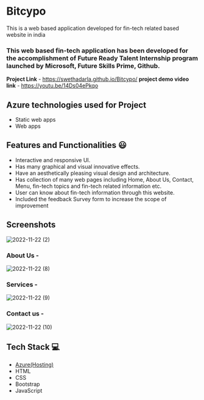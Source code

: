# Bitcypo
This is a web based application developed for fin-tech related based website in india

### This web based fin-tech application has been developed for the accomplishment of Future Ready Talent Internship program launched by Microsoft, Future Skills Prime, Github.


**Project Link** - https://swethadarla.github.io/Bitcypo/
**project demo video link** - https://youtu.be/14Ds04ePkqo

## Azure technologies used for Project

- Static web apps
- Web apps

## Features and Functionalities 😃

- Interactive and responsive UI.
- Has many graphical and visual innovative effects.
- Have an aesthetically pleasing visual design and architecture.
- Has collection of many web pages including Home, About Us, Contact, Menu, fin-tech topics and fin-tech related information etc.
- User can know about fin-tech information through this website.
- Included the feedback Survey form to increase the scope of improvement 

## Screenshots
![2022-11-22 (2)](https://user-images.githubusercontent.com/115772074/203323476-a3b97f46-a2ea-4902-b479-d2ec0c2a97fa.png)
   

### About Us -
![2022-11-22 (8)](https://user-images.githubusercontent.com/115772074/203323568-6068a2d5-8c27-4239-ac2a-8841ac3dc4a7.png)


### Services -
![2022-11-22 (9)](https://user-images.githubusercontent.com/115772074/203323651-68e9714c-d78e-4767-b094-e7f5a7f63cc2.png)



### Contact us -
![2022-11-22 (10)](https://user-images.githubusercontent.com/115772074/203323740-39117573-435f-4fb1-b8fb-08d67c40488c.png)




## Tech Stack 💻

- [Azure(Hosting)](https://azure.microsoft.com/en-in/features/azure-portal/)
- HTML
- CSS
- Bootstrap
- JavaScript

